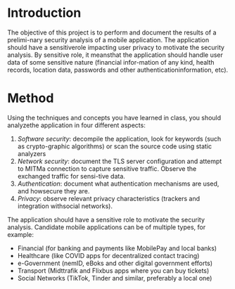 # Introduction
The objective of this project is to perform and document the results of a prelimi-nary security analysis of a mobile application.  The application should have a sensitiverole impacting user privacy to motivate the security analysis. By sensitive role, it meansthat the application should handle user data of some sensitive nature (financial infor-mation of any kind, health records, location data, passwords and other authenticationinformation, etc).

# Method
Using the techniques and concepts you have learned in class, you should analyzethe application in four different aspects:

1. *Software security*:  decompile the application, look for keywords (such as crypto-graphic algorithms) or scan the source code using static analyzers
2. *Network security*:  document the TLS server configuration and attempt to MITMa connection to capture sensitive traffic.  Observe the exchanged traffic for sensi-tive data.
3. *Authentication*:  document what authentication mechanisms are used,  and howsecure they are.
4. *Privacy*:  observe relevant privacy characteristics (trackers and integration withsocial networks).

The application should have a sensitive role to motivate the security analysis. Candidate mobile applications can be of multiple types, for example:


- Financial (for banking and payments like MobilePay and local banks)
- Healthcare (like COVID apps for decentralized contact tracing)
- e-Government (nemID, eBoks and other digital government efforts)
- Transport (Midttrafik and Flixbus apps where you can buy tickets)
- Social Networks (TikTok, Tinder and similar, preferably a local one)
